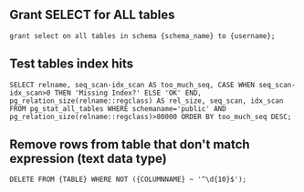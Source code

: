## Grant SELECT for ALL tables

```Shell
grant select on all tables in schema {schema_name} to {username};
```

## Test tables index hits

```Shell
SELECT relname, seq_scan-idx_scan AS too_much_seq, CASE WHEN seq_scan-idx_scan>0 THEN 'Missing Index?' ELSE 'OK' END, pg_relation_size(relname::regclass) AS rel_size, seq_scan, idx_scan FROM pg_stat_all_tables WHERE schemaname='public' AND pg_relation_size(relname::regclass)>80000 ORDER BY too_much_seq DESC;
```

## Remove rows from table that don't match expression (text data type)

```Shell
DELETE FROM {TABLE} WHERE NOT ({COLUMNNAME} ~ '^\d{10}$');
```
